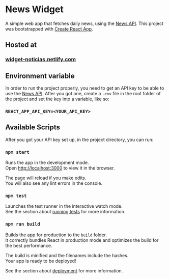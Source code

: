 # News Widget

A simple web app that fetches daily news, using the [News API](http://newsapi.org). This project was bootstrapped with [Create React App](https://github.com/facebook/create-react-app).

## Hosted at

### [widget-noticias.netlify.com](https://widget-noticias.netlify.com)

## Environment variable

In order to run the project properly, you need to get an API key to be able to use the [News API](http://newsapi.org). After you got one, create a `.env` file in the root folder of the project and set the key into a variable, like so:

### `REACT_APP_API_KEY=<YOUR_API_KEY>`

## Available Scripts

After you got your API key set up, in the project directory, you can run:

### `npm start`

Runs the app in the development mode.<br />
Open [http://localhost:3000](http://localhost:3000) to view it in the browser.

The page will reload if you make edits.<br />
You will also see any lint errors in the console.

### `npm test`

Launches the test runner in the interactive watch mode.<br />
See the section about [running tests](https://facebook.github.io/create-react-app/docs/running-tests) for more information.

### `npm run build`

Builds the app for production to the `build` folder.<br />
It correctly bundles React in production mode and optimizes the build for the best performance.

The build is minified and the filenames include the hashes.<br />
Your app is ready to be deployed!

See the section about [deployment](https://facebook.github.io/create-react-app/docs/deployment) for more information.
